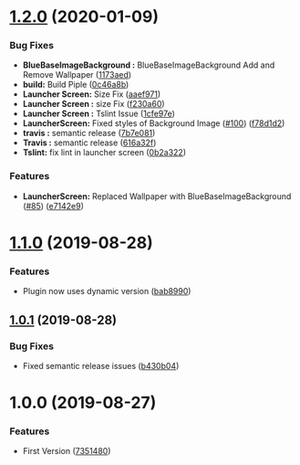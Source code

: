 # [1.2.0](https://github.com/BlueBaseJS/plugin-launcher/compare/v1.1.0...v1.2.0) (2020-01-09)

### Bug Fixes

-   **BlueBaseImageBackground :** BlueBaseImageBackground Add and Remove Wallpaper ([1173aed](https://github.com/BlueBaseJS/plugin-launcher/commit/1173aed87373a70394ea7286986260850b20dd15))
-   **build:** Build Piple ([0c46a8b](https://github.com/BlueBaseJS/plugin-launcher/commit/0c46a8b9c6c1582ac9f11f065073f781d195a32a))
-   **Launcher Screen:** Size Fix ([aaef971](https://github.com/BlueBaseJS/plugin-launcher/commit/aaef971762df7a86b6bb9bcca5a9246f444dbb41))
-   **Launcher Screen :** size Fix ([f230a60](https://github.com/BlueBaseJS/plugin-launcher/commit/f230a60a0f07ebdc91489596424f06a1c32c22c1))
-   **Launcher Screen :** Tslint Issue ([1cfe97e](https://github.com/BlueBaseJS/plugin-launcher/commit/1cfe97e129dda62d9488122a0b8d9fd9f197feaf))
-   **LauncherScreen:** Fixed styles of Background Image ([#100](https://github.com/BlueBaseJS/plugin-launcher/issues/100)) ([f78d1d2](https://github.com/BlueBaseJS/plugin-launcher/commit/f78d1d2971c922f424e12c85f377d164313a082c))
-   **travis :** semantic release ([7b7e081](https://github.com/BlueBaseJS/plugin-launcher/commit/7b7e0816d4d50fbb0f5564eba13fe1588ab95411))
-   **Travis :** semantic release ([616a32f](https://github.com/BlueBaseJS/plugin-launcher/commit/616a32f84a8b2adda89f86da6fa97dfc3b5fbaee))
-   **Tslint:** fix lint in launcher screen ([0b2a322](https://github.com/BlueBaseJS/plugin-launcher/commit/0b2a32245491acd5a6ec73ad00ddcd6ebb7021b4))

### Features

-   **LauncherScreen:** Replaced Wallpaper with BlueBaseImageBackground ([#85](https://github.com/BlueBaseJS/plugin-launcher/issues/85)) ([e7142e9](https://github.com/BlueBaseJS/plugin-launcher/commit/e7142e9c9c50ed50dfac63f1e446369db412d894))

# [1.1.0](https://github.com/BlueBaseJS/plugin-launcher/compare/v1.0.1...v1.1.0) (2019-08-28)

### Features

-   Plugin now uses dynamic version ([bab8990](https://github.com/BlueBaseJS/plugin-launcher/commit/bab8990))

## [1.0.1](https://github.com/BlueBaseJS/plugin-launcher/compare/v1.0.0...v1.0.1) (2019-08-28)

### Bug Fixes

-   Fixed semantic release issues ([b430b04](https://github.com/BlueBaseJS/plugin-launcher/commit/b430b04))

# 1.0.0 (2019-08-27)

### Features

-   First Version ([7351480](https://github.com/BlueBaseJS/plugin-launcher/commit/7351480))
